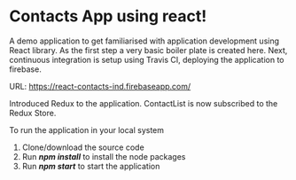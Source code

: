 # Contacts App using react!
A demo application to get familiarised with application development using React library. As the first step a very basic boiler plate is created here. Next, continuous integration is setup using Travis CI, deploying the application to firebase.
 
URL: https://react-contacts-ind.firebaseapp.com/

Introduced Redux to the application. ContactList is now subscribed to the Redux Store.

To run the application in your local system
1. Clone/download the source code
2. Run ***npm install*** to install the node packages
3. Run ***npm start*** to start the application
